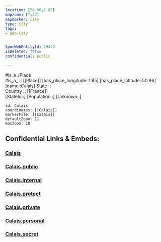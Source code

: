 ```yaml
---
location: [50.96,1.85] 
mapzoom: [7,12] 
mapmarker: city 
type: City
tags:
- geo/City


SpocWebEntityId: 29449
isDeleted: false
confidential: public

---
```

#is_a_/Place  
#is_a_ :: [[Place]] 
[has_place_longitude::1.85] 
[has_place_latitude::50.96] 
[name::Calais] 
State ::  
Country :: [[France]]  
[StateId::] 
[Population::] 
[Unknown::] 


```leaflet
id: Calais
coordinates: [[Calais]] 
markerFile: [[Calais]] 
defaultZoom: 11 
maxZoom: 18
```


## Confidential Links & Embeds: 

### [Calais](/_Standards/Earth/Continent/Europe/Europe~West/France/regions~France/Hauts-de-France/departments~Hauts-de-France/Pas-de-Calais/communes~Pas-de-Calais/Calais/cities~Calais/Calais.md) 

### [Calais.public](/_public/Earth/Continent/Europe/Europe~West/France/regions~France/Hauts-de-France/departments~Hauts-de-France/Pas-de-Calais/communes~Pas-de-Calais/Calais/cities~Calais/Calais.public.md) 

### [Calais.internal](/_internal/Earth/Continent/Europe/Europe~West/France/regions~France/Hauts-de-France/departments~Hauts-de-France/Pas-de-Calais/communes~Pas-de-Calais/Calais/cities~Calais/Calais.internal.md) 

### [Calais.protect](/_protect/Earth/Continent/Europe/Europe~West/France/regions~France/Hauts-de-France/departments~Hauts-de-France/Pas-de-Calais/communes~Pas-de-Calais/Calais/cities~Calais/Calais.protect.md) 

### [Calais.private](/_private/Earth/Continent/Europe/Europe~West/France/regions~France/Hauts-de-France/departments~Hauts-de-France/Pas-de-Calais/communes~Pas-de-Calais/Calais/cities~Calais/Calais.private.md) 

### [Calais.personal](/_personal/Earth/Continent/Europe/Europe~West/France/regions~France/Hauts-de-France/departments~Hauts-de-France/Pas-de-Calais/communes~Pas-de-Calais/Calais/cities~Calais/Calais.personal.md) 

### [Calais.secret](/_secret/Earth/Continent/Europe/Europe~West/France/regions~France/Hauts-de-France/departments~Hauts-de-France/Pas-de-Calais/communes~Pas-de-Calais/Calais/cities~Calais/Calais.secret.md)

